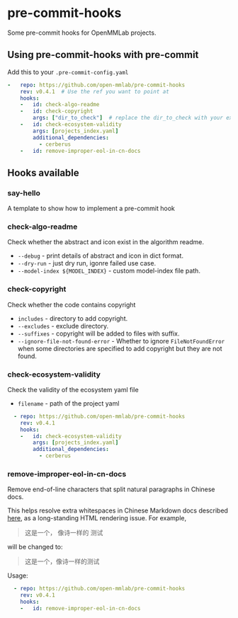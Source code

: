 # pre-commit-hooks

Some pre-commit hooks for OpenMMLab projects.

## Using pre-commit-hooks with pre-commit

Add this to your `.pre-commit-config.yaml`

```yaml
-   repo: https://github.com/open-mmlab/pre-commit-hooks
    rev: v0.4.1  # Use the ref you want to point at
    hooks:
    -   id: check-algo-readme
    -   id: check-copyright
        args: ["dir_to_check"]  # replace the dir_to_check with your expected directory to check
    -   id: check-ecosystem-validity
        args: [projects_index.yaml]
        additional_dependencies:
          - cerberus
    -   id: remove-improper-eol-in-cn-docs
```

## Hooks available

### say-hello

A template to show how to implement a pre-commit hook

### check-algo-readme

Check whether the abstract and icon exist in the algorithm readme.

- `--debug` - print details of abstract and icon in dict format.
- `--dry-run` - just dry run, igonre failed use case.
- `--model-index ${MODEL_INDEX}` - custom model-index file path.

### check-copyright

Check whether the code contains copyright

- `includes` - directory to add copyright.
- `--excludes` - exclude directory.
- `--suffixes` - copyright will be added to files with suffix.
- `--ignore-file-not-found-error` - Whether to ignore `FileNotFoundError` when some directories are specified to add copyright but they are not found.

### check-ecosystem-validity

Check the validity of the ecosystem yaml file

- `filename` - path of the project yaml

```yaml
  - repo: https://github.com/open-mmlab/pre-commit-hooks
    rev: v0.4.1
    hooks:
    -   id: check-ecosystem-validity
        args: [projects_index.yaml]
        additional_dependencies:
          - cerberus
```

### remove-improper-eol-in-cn-docs

Remove end-of-line characters that split natural paragraphs in Chinese docs.

This helps resolve extra whitespaces in Chinese Markdown docs described [here](https://stackoverflow.com/questions/8550112/prevent-workaround-browser-converting-n-between-lines-into-space-for-chinese/8551033#8551033), as a long-standing HTML rendering issue. For example,

> 这是一个，
> 像诗一样的
> 测试

will be changed to:

> 这是一个，像诗一样的测试

Usage:

```yaml
  - repo: https://github.com/open-mmlab/pre-commit-hooks
    rev: v0.4.1
    hooks:
    -   id: remove-improper-eol-in-cn-docs
```
